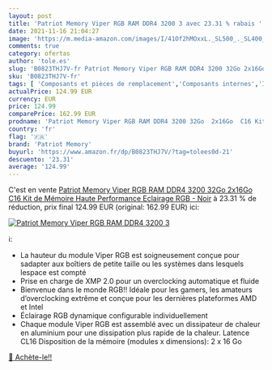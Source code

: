 ```yaml
---
layout: post
title: 'Patriot Memory Viper RGB RAM DDR4 3200 3 avec 23.31 % rabais '
date: 2021-11-16 21:04:27
image: 'https://m.media-amazon.com/images/I/41Of2hMOxxL._SL500_._SL400_.jpg'
comments: true
category: ofertas
author: 'tole.es'
slug: 'B0823THJ7V-fr Patriot Memory Viper RGB RAM DDR4 3200 32Go 2x16Go C16 Kit...'
sku: 'B0823THJ7V-fr'
tags: [ 'Composants et pièces de remplacement','Composants internes','Informatique','Mémoire RAM','patriot memory', ]
actualPrice: 124.99 EUR
currency: EUR
price: 124.99
comparePrice: 162.99 EUR
prodname: 'Patriot Memory Viper RGB RAM DDR4 3200 32Go  2x16Go  C16 Kit de Mémoire Haute Performance Eclairage RGB - Noir'
country: 'fr'
flag: '🇫🇷'
brand: 'Patriot Memory'
buyurl: 'https://www.amazon.fr/dp/B0823THJ7V/?tag=tolees0d-21'
descuento: '23.31'
average: '124.99'
---
```


C'est en vente [Patriot Memory Viper RGB RAM DDR4 3200 32Go  2x16Go  C16 Kit de Mémoire Haute Performance Eclairage RGB - Noir](https://www.amazon.fr/dp/B0823THJ7V/?tag=tolees0d-21)  à  23.31 % de réduction, prix final  124.99 EUR (original: 162.99 EUR) ici:

[![Patriot Memory Viper RGB RAM DDR4 3200 3](https://m.media-amazon.com/images/I/41Of2hMOxxL._SL500_._SL400_.jpg)](https://www.amazon.fr/dp/B0823THJ7V/?tag=tolees0d-21)

ℹ️:

- La hauteur du module Viper RGB est soigneusement conçue pour sadapter aux boîtiers de petite taille ou les systèmes dans lesquels lespace est compté
- Prise en charge de XMP 2.0 pour un overclocking automatique et fluide
- Bienvenue dans le monde RGB!! Idéale pour les gamers, les amateurs d’overclocking extrême et conçue pour les dernières plateformes AMD et Intel
- Éclairage RGB dynamique configurable individuellement
- Chaque module Viper RGB est assemblé avec un dissipateur de chaleur en aluminium pour une dissipation plus rapide de la chaleur. Latence CL16 Disposition de la mémoire (modules x dimensions): 2 x 16 Go

[🛒 Achète-le!!](https://www.amazon.fr/dp/B0823THJ7V/?tag=tolees0d-21)

